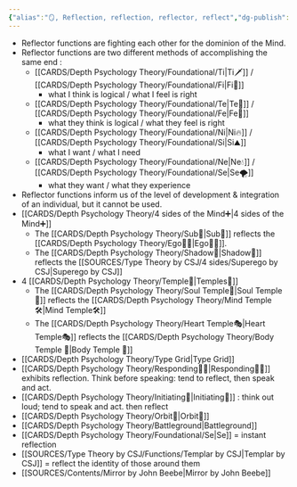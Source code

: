 ```yaml
---
{"alias":"🪞, Reflection, reflection, reflector, reflect","dg-publish":true,"permalink":"/cards/depth-psychology-theory/reflection/","dgPassFrontmatter":true,"noteIcon":"1","created":"2022-12-13T22:16:55.861+01:00","updated":"2023-05-27T15:36:23.615+02:00"}
---
```



- Reflector functions are fighting each other for the dominion of the Mind. 
- Reflector functions are two different methods of accomplishing the same end : 
	- [[CARDS/Depth Psychology Theory/Foundational/Ti\|Ti🗡️]] / [[CARDS/Depth Psychology Theory/Foundational/Fi\|Fi🧭]] 
		- what I think is logical / what I feel is right 
	- [[CARDS/Depth Psychology Theory/Foundational/Te\|Te🏹]] / [[CARDS/Depth Psychology Theory/Foundational/Fe\|Fe💉]] 
		- what they think is logical / what they feel is right 
	- [[CARDS/Depth Psychology Theory/Foundational/Ni\|Ni🔥]] / [[CARDS/Depth Psychology Theory/Foundational/Si\|Si⛰️]] 
		- what I want / what I need 
	- [[CARDS/Depth Psychology Theory/Foundational/Ne\|Ne💧]] / [[CARDS/Depth Psychology Theory/Foundational/Se\|Se🌪️]] 
		- what they want / what they experience 
- Reflector functions inform us of the level of development  & integration of an individual, but it cannot be used. 
- [[CARDS/Depth Psychology Theory/4 sides of the Mind➕\|4 sides of the Mind➕]]
	- The [[CARDS/Depth Psychology Theory/Sub🤸\|Sub🤸]] reflects the [[CARDS/Depth Psychology Theory/Ego🙋‍♂️\|Ego🙋‍♂️]].
	- The [[CARDS/Depth Psychology Theory/Shadow👥\|Shadow👥]] reflects the [[SOURCES/Type Theory by CSJ/4 sides/Superego by CSJ\|Superego by CSJ]]
- 4 [[CARDS/Depth Psychology Theory/Temple🙏\|Temples🙏]] 
	- The [[CARDS/Depth Psychology Theory/Soul Temple👤\|Soul Temple👤]] reflects the [[CARDS/Depth Psychology Theory/Mind Temple🛠️\|Mind Temple🛠️]]
	- The [[CARDS/Depth Psychology Theory/Heart Temple🎭\|Heart Temple🎭]] reflects the [[CARDS/Depth Psychology Theory/Body Temple 🌳\|Body Temple 🌳]]
- [[CARDS/Depth Psychology Theory/Type Grid\|Type Grid]] 
- [[CARDS/Depth Psychology Theory/Responding🧘‍♂️\|Responding🧘‍♂️]] exhibits reflection. Think before speaking: tend to reflect, then speak and act. 
- [[CARDS/Depth Psychology Theory/Initiating👋\|Initiating👋]] : think out loud; tend to speak and act. then reflect
- [[CARDS/Depth Psychology Theory/Orbit🔄\|Orbit🔄]] 
- [[CARDS/Depth Psychology Theory/Battleground\|Battleground]] 
- [[CARDS/Depth Psychology Theory/Foundational/Se\|Se]] = instant reflection 
- [[SOURCES/Type Theory by CSJ/Functions/Templar by CSJ\|Templar by CSJ]] = reflect the identity of those around them 
- [[SOURCES/Contents/Mirror by John Beebe\|Mirror by John Beebe]]